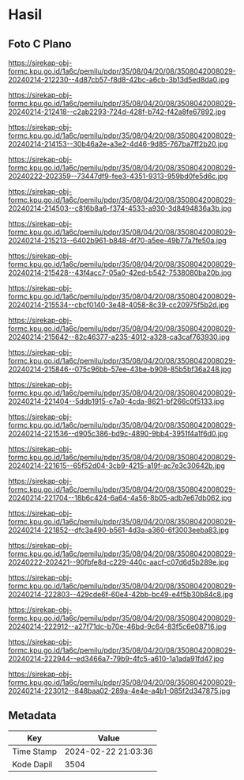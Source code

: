 # Hasil

## Foto C Plano

https://sirekap-obj-formc.kpu.go.id/1a6c/pemilu/pdpr/35/08/04/20/08/3508042008029-20240214-212230--4d87cb57-f8d8-42bc-a6cb-3b13d5ed8da0.jpg

https://sirekap-obj-formc.kpu.go.id/1a6c/pemilu/pdpr/35/08/04/20/08/3508042008029-20240214-212418--c2ab2293-724d-428f-b742-f42a8fe67892.jpg

https://sirekap-obj-formc.kpu.go.id/1a6c/pemilu/pdpr/35/08/04/20/08/3508042008029-20240214-214153--30b46a2e-a3e2-4d46-9d85-767ba7ff2b20.jpg

https://sirekap-obj-formc.kpu.go.id/1a6c/pemilu/pdpr/35/08/04/20/08/3508042008029-20240222-202359--73447df9-fee3-4351-9313-959bd0fe5d6c.jpg

https://sirekap-obj-formc.kpu.go.id/1a6c/pemilu/pdpr/35/08/04/20/08/3508042008029-20240214-214503--c816b8a6-f374-4533-a930-3d8494836a3b.jpg

https://sirekap-obj-formc.kpu.go.id/1a6c/pemilu/pdpr/35/08/04/20/08/3508042008029-20240214-215213--6402b961-b848-4f70-a5ee-49b77a7fe50a.jpg

https://sirekap-obj-formc.kpu.go.id/1a6c/pemilu/pdpr/35/08/04/20/08/3508042008029-20240214-215428--43f4acc7-05a0-42ed-b542-7538080ba20b.jpg

https://sirekap-obj-formc.kpu.go.id/1a6c/pemilu/pdpr/35/08/04/20/08/3508042008029-20240214-215534--cbcf0140-3e48-4058-8c39-cc20975f5b2d.jpg

https://sirekap-obj-formc.kpu.go.id/1a6c/pemilu/pdpr/35/08/04/20/08/3508042008029-20240214-215642--82c46377-a235-4012-a328-ca3caf763930.jpg

https://sirekap-obj-formc.kpu.go.id/1a6c/pemilu/pdpr/35/08/04/20/08/3508042008029-20240214-215846--075c96bb-57ee-43be-b908-85b5bf36a248.jpg

https://sirekap-obj-formc.kpu.go.id/1a6c/pemilu/pdpr/35/08/04/20/08/3508042008029-20240214-221404--5ddb1915-c7a0-4cda-8621-bf266c0f5133.jpg

https://sirekap-obj-formc.kpu.go.id/1a6c/pemilu/pdpr/35/08/04/20/08/3508042008029-20240214-221536--d905c386-bd9c-4890-9bb4-3951f4a1f6d0.jpg

https://sirekap-obj-formc.kpu.go.id/1a6c/pemilu/pdpr/35/08/04/20/08/3508042008029-20240214-221615--65f52d04-3cb9-4215-a19f-ac7e3c30642b.jpg

https://sirekap-obj-formc.kpu.go.id/1a6c/pemilu/pdpr/35/08/04/20/08/3508042008029-20240214-221704--18b6c424-6a64-4a56-8b05-adb7e67db062.jpg

https://sirekap-obj-formc.kpu.go.id/1a6c/pemilu/pdpr/35/08/04/20/08/3508042008029-20240214-221852--dfc3a490-b561-4d3a-a360-6f3003eeba83.jpg

https://sirekap-obj-formc.kpu.go.id/1a6c/pemilu/pdpr/35/08/04/20/08/3508042008029-20240222-202421--90fbfe8d-c229-440c-aacf-c07d6d5b289e.jpg

https://sirekap-obj-formc.kpu.go.id/1a6c/pemilu/pdpr/35/08/04/20/08/3508042008029-20240214-222803--429cde6f-60e4-42bb-bc49-e4f5b30b84c8.jpg

https://sirekap-obj-formc.kpu.go.id/1a6c/pemilu/pdpr/35/08/04/20/08/3508042008029-20240214-222912--a27f71dc-b70e-46bd-9c64-83f5c6e08716.jpg

https://sirekap-obj-formc.kpu.go.id/1a6c/pemilu/pdpr/35/08/04/20/08/3508042008029-20240214-222944--ed3466a7-79b9-4fc5-a610-1a1ada91fd47.jpg

https://sirekap-obj-formc.kpu.go.id/1a6c/pemilu/pdpr/35/08/04/20/08/3508042008029-20240214-223012--848baa02-289a-4e4e-a4b1-085f2d347875.jpg


## Metadata

| Key        | Value               |
| ---------- | ------------------- |
| Time Stamp | 2024-02-22 21:03:36 |
| Kode Dapil | 3504                |



